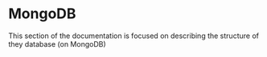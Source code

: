 # MongoDB

This section of the documentation is focused on describing the structure of they
database (on MongoDB)

